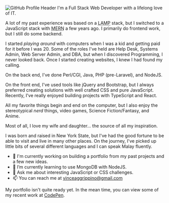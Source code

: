![GitHub Profile Header](https://vaggrippino.github.io/VAggrippino/Images/GitHubProfileHeader.jpg)
I'm a Full Stack Web Developer with a lifelong love of IT.

A lot of my past experience was based on a <abbr title="Linux, Apache, MySQL, PHP">LAMP</abbr> stack, but I switched to a JavaScript stack with <abbr title="MongoDB, Express, React, NodeJS">MERN</abbr> a few years ago. I primarily do frontend work, but I still do some backend.

I started _playing around_ with computers when I was a kid and getting paid for it before I was 20. Some of the roles I've held are Help Desk, Systems Admin, Web Server Admin, and DBA, but when I discovered Programming, I never looked back. Once I started creating websites, I knew I had found my calling.

On the back end, I've done Perl/CGI, Java, PHP (pre-Laravel), and NodeJS.

On the front end, I've used tools like jQuery and Bootstrap, but I always preferred creating solutions with well crafted CSS and pure JavaScript. Recently, I've really enjoyed building projects with TypeScript and React.

All my favorite things begin and end on the computer, but I also enjoy the stereotypical _nerd_ things, video games, Science Fiction/Fantasy, and Anime.

Most of all, I love my wife and daughter... the source of all my inspiration.

I was born and raised in New York State, but I've had the good fortune to be able to visit and live in many other places. On the journey, I've picked up little bits of several different languages and I can speak Malay fluently.

- 🔭 I'm currently working on building a portfolio from my past projects and a few new ideas.
- 🌱 I’m currently learning to use MongoDB with NodeJS.
- 💬 Ask me about interesting JavaScript or CSS challenges.
- 📫 You can reach me at vinceaggrippino@gmail.com

My portfolio isn't quite ready yet. In the mean time, you can view some of my recent work at [CodePen](https://codepen.io/VAggrippino).
